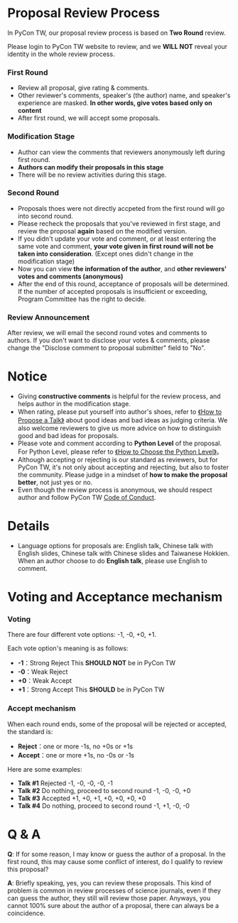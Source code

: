 # Proposal Review Process

In PyCon TW, our proposal review process is based on **Two Round** review.

Please login to PyCon TW website to review, and we **WILL NOT** reveal your identity in the whole review process.

### First Round
- Review all proposal, give rating & comments.
- Other reviewer's comments, speaker's (the author) name, and speaker's experience are masked. 
  **In other words, give votes based only on content**
- After first round, we will accept some proposals.

### Modification Stage
- Author can view the comments that reviewers anonymously left during first round.
- **Authors can modify their proposals in this stage**
- There will be no review activities during this stage.

### Second Round
- Proposals thoes were not directly accpeted from the first round will go into second round.
- Please recheck the proposals that you've reviewed in first stage, and review the proposal **again** based on the modified version.
- If you didn't update your vote and comment, or at least entering the same vote and comment, **your vote given in first round will not be taken into consideration**. (Except ones didn't change in the modification stage)
- Now you can view **the information of the author**, and **other reviewers' votes and comments (anonymous)**
- After the end of this round, acceptance of proposals will be determined. If the number of accepted proposals is insufficient or exceeding, Program Committee has the right to decide.

### Review Announcement
After review, we will email the second round votes and comments to authors. If you don't want to disclose your votes & comments, please change the "Disclose comment to proposal submitter" field to "No".

# Notice
+ Giving **constructive comments** is helpful for the review process, and helps author in the modification stage.
+ When rating, please put yourself into author's shoes, refer to [《How to Propose a Talk》](https://tw.pycon.org/2018/en-us/speaking/talk/) about good ideas and bad ideas as judging criteria. We also welcome reviewers to give us more advice on how to distinguish good and bad ideas for proposals.
+ Please vote and comment according to **Python Level** of the proposal.
For Python Level, please refer to [《How to Choose the Python Level》](https://tw.pycon.org/2018/en-us/speaking/talk/)。
+ Although accepting or rejecting is our standard as reviewers, but for PyCon TW, it's not only about accepting and rejecting, but also to foster the community. Please judge in a mindset of **how to make the proposal better**, not just yes or no.
+ Even though the review process is anonymous, we should respect author and follow PyCon TW [Code of Conduct](https://tw.pycon.org/2018/en-us/about/code-of-conduct//).

# Details
+ Language options for proposals are: English talk, Chinese talk with English slides, Chinese talk with Chinese slides and Taiwanese Hokkien. When an author choose to do **English talk**, please use English to comment.


# Voting and Acceptance mechanism
### Voting

There are four different vote options: -1, -0, +0, +1.

Each vote option's meaning is as follows:
* **-1**：Strong Reject    This **SHOULD NOT** be in PyCon TW
* **-0**：Weak Reject
* **+0**：Weak Accept
* **+1**：Strong Accept    This **SHOULD** be in PyCon TW

### Accept mechanism

When each round ends, some of the proposal will be rejected or accepted, the standard is:
* **Reject**：one or more -1s, no +0s or +1s
* **Accept**：one or more +1s, no -0s or -1s

Here are some examples:
* **Talk #1** Rejected
  -1, -0, -0, -0, -1
* **Talk #2** Do nothing, proceed to second round
  -1, -0, -0, +0
* **Talk #3** Accepted
  +1, +0, +1, +0, +0, +0, +0
* **Talk #4** Do nothing, proceed to second round
  -1, +1, -0, -0


# Q & A
**Q**: If for some reason, I may know or guess the author of a proposal. In the first round, this may cause some conflict of interest, do I qualify to review this proposal?

**A**: Briefly speaking, yes, you can review these proposals. This kind of problem is common in review processes of science journals, even if they can guess the author, they still will review those paper.  Anyways, you cannot 100% sure about the author of a proposal, there can always be a coincidence.
